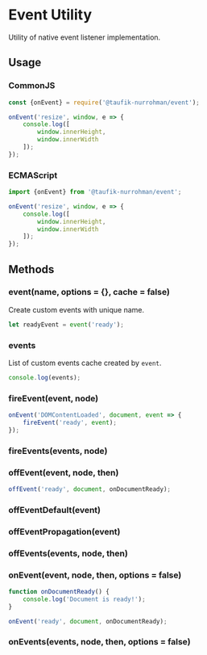 Event Utility
=============

Utility of native event listener implementation.

Usage
-----

### CommonJS

~~~ js
const {onEvent} = require('@taufik-nurrohman/event');

onEvent('resize', window, e => {
    console.log([
        window.innerHeight,
        window.innerWidth
    ]);
});
~~~

### ECMAScript

~~~ js
import {onEvent} from '@taufik-nurrohman/event';

onEvent('resize', window, e => {
    console.log([
        window.innerHeight,
        window.innerWidth
    ]);
});
~~~

Methods
-------

### event(name, options = {}, cache = false)

Create custom events with unique name.

~~~ js
let readyEvent = event('ready');
~~~

### events

List of custom events cache created by `event`.

~~~ js
console.log(events);
~~~

### fireEvent(event, node)

~~~ js
onEvent('DOMContentLoaded', document, event => {
    fireEvent('ready', event);
});
~~~

### fireEvents(events, node)

### offEvent(event, node, then)

~~~ js
offEvent('ready', document, onDocumentReady);
~~~

### offEventDefault(event)

### offEventPropagation(event)

### offEvents(events, node, then)

### onEvent(event, node, then, options = false)

~~~ js
function onDocumentReady() {
    console.log('Document is ready!');
}

onEvent('ready', document, onDocumentReady);
~~~

### onEvents(events, node, then, options = false)
